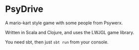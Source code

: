 PsyDrive
========

A mario-kart style game with some people from Psywerx.

Written in Scala and Clojure, and uses the LWJGL game library.

You need sbt, then just `sbt run` from your console.
